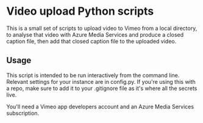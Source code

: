 # Video upload Python scripts

This is a small set of scripts to upload video to Vimeo from a local directory, to analyse that video with Azure Media Services and produce a closed caption file, then add that closed caption file to the uploaded video.

## Usage

This script is intended to be run interactively from the command line. Relevant settings for your instance are in config.py. If you're using this with a repo, make sure to add it to your .gitignore file as it's where all the secrets live.

You'll need a Vimeo app developers account and an Azure Media Services subscription.